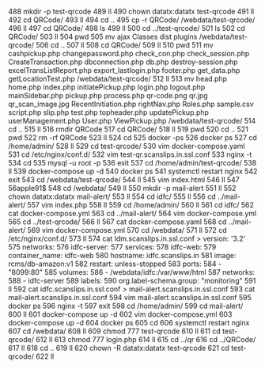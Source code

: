 488  mkdir -p test-qrcode
  489  ll
  490  chown datatx:datatx test-qrcode
  491  ll
  492  cd QRCode/
  493  ll
  494  cd ..
  495  cp -r QRCode/ /webdata/test-qrcode/
  496  ll
  497  cd QRCode/
  498  ls
  499  ll
  500  cd ../test-qrcode/
  501  ls
  502  cd QRCode/
  503  ll
  504  pwd
  505  mv ajax Classes dist plugins /webdata/test-qrcode/
  506  cd ..
  507  ll
  508  cd QRCode/
  509  ll
  510  pwd
  511  mv cashpickup.php changepassword.php check_con.php check_session.php CreateTransaction.php dbconnection.php db.php destroy-session.php excelTransListReport.php export_lastlogin.php footer.php get_data.php getLocationTest.php /webdata/test-qrcode/
  512  ll
  513  mv head.php home.php index.php initiatePickup.php login.php logout.php mainSidebar.php pickup.php process.php qr-code.png qr.jpg qr_scan_image.jpg RecentInitiation.php rightNav.php Roles.php sample.csv script.php slip.php test.php topheader.php updatePickup.php userManagement.php User.php ViewPickup.php /webdata/test-qrcode/
  514  cd ..
  515  ll
  516  rmdir QRCode
  517  cd QRCode/
  518  ll
  519  pwd
  520  cd ..
  521  pwd
  522  rm -rf QRCode
  523  ll
  524  cd
  525  docker -ps
  526  docker ps
  527  cd /home/admin/
  528  ll
  529  cd test-qrcode/
  530  vim docker-compose.yaml 
  531  cd /etc/nginx/conf.d/
  532  vim test-qr.scanslips.in.ssl.conf 
  533  nginx -t
  534  cd
  535  mysql -u root -p
  536  exit
  537  cd /home/admin/test-qrcode/
  538  ll
  539  docker-compose up -d
  540  docker ps
  541  systemctl restart nginx
  542  exit
  543  cd /webdata/test-qrcode/
  544  ll
  545  vim index.html
  546  ll
  547  56apple91$
  548  cd /webdata/
  549  ll
  550  mkdir -p mail-alert
  551  ll
  552  chown datatx:datatx mail-alert/
  553  ll
  554  cd idfc/
  555  ll
  556  cd ../mail-alert/
  557  vim index.php
  558  ll
  559  cd /home/admin/
  560  ll
  561  cd idfc/
  562  cat docker-compose.yml 
  563  cd ../mail-alert/
  564  vim docker-compose.yml
  565  cd ../test-qrcode/
  566  ll
  567  cat docker-compose.yaml 
  568  cd ../mail-alert/
  569  vim docker-compose.yml
  570  cd /webdata/
  571  ll
  572  cd /etc/nginx/conf.d/
  573  ll
  574  cat ldm.scanslips.in.ssl.conf > version: '3.2'
  575  networks:
  576    idfc-server:
  577  services:
  578   idfc-web:
  579      container_name: idfc-web
  580      hostname: idfc.scanslips.in
  581      image: rcms/db-amazon:v1
  582      restart: unless-stopped
  583      ports:
  584        - "8099:80"
  585      volumes:
  586        - /webdata/idfc:/var/www/html
  587      networks:
  588        - idfc-server
  589      labels:
  590        org.label-schema.group: "monitoring"
  591  ll
  592  cat idfc.scanslips.in.ssl.conf > mail-alert.scanslips.in.ssl.conf 
  593  cat mail-alert.scanslips.in.ssl.conf 
  594  vim  mail-alert.scanslips.in.ssl.conf 
  595  docker ps
  596  nginx -t
  597  exit
  598  cd /home/admin/
  599  cd mail-alert/
  600  ll
  601  docker-compose up -d
  602  vim docker-compose.yml 
  603  docker-compose up -d
  604  docker ps
  605  cd
  606  systemctl restart nginx
  607  cd /webdata/
  608  ll
  609  chmod 777 test-qrcode
  610  ll
  611  cd test-qrcode/
  612  ll
  613  chmod 777 login.php
  614  ll
  615  cd ../qr
  616  cd ../QRCode/
  617  ll
  618  cd ..
  619  ll
  620  chown -R datatx:datatx test-qrcode
  621  cd test-qrcode/
  622  ll
